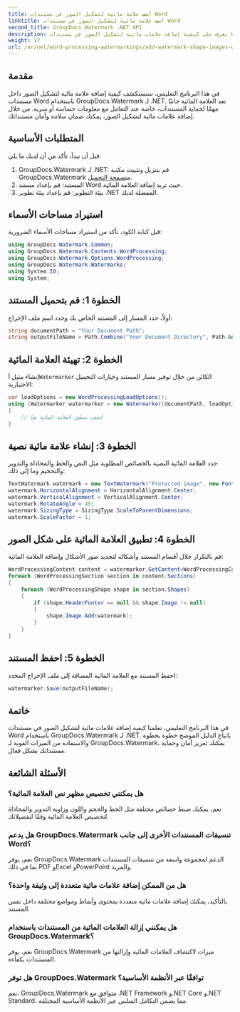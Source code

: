 ```yaml
---
title: أضف علامة مائية لتشكيل الصور في مستندات Word
linktitle: أضف علامة مائية لتشكيل الصور في مستندات Word
second_title: GroupDocs.Watermark .NET API
description: تعرف على كيفية إضافة علامات مائية لتشكيل الصور في مستندات Word باستخدام GroupDocs.Watermark لـ .NET. قم بتعزيز أمان المستندات باستخدام هذا البرنامج التعليمي.
weight: 17
url: /ar/net/word-processing-watermarkings/add-watermark-shape-images-word-docs/
---
```

## مقدمة
في هذا البرنامج التعليمي، سنستكشف كيفية إضافة علامة مائية لتشكيل الصور داخل مستندات Word باستخدام GroupDocs.Watermark لـ .NET. تعد العلامة المائية جانبًا مهمًا لحماية المستندات، خاصة عند التعامل مع معلومات حساسة أو سرية. من خلال إضافة علامات مائية لتشكيل الصور، يمكنك ضمان سلامة وأمان مستنداتك.
## المتطلبات الأساسية
قبل أن نبدأ، تأكد من أن لديك ما يلي:
1.  GroupDocs.Watermark لـ .NET: قم بتنزيل وتثبيت مكتبة GroupDocs.Watermark من[صفحة التحميل](https://releases.groupdocs.com/Watermark/net/).
2. المستند: قم بإعداد مستند Word حيث تريد إضافة العلامة المائية.
3. بيئة التطوير: قم بإعداد بيئة تطوير .NET المفضلة لديك.
## استيراد مساحات الأسماء
قبل كتابة الكود، تأكد من استيراد مساحات الأسماء الضرورية:
```csharp
using GroupDocs.Watermark.Common;
using GroupDocs.Watermark.Contents.WordProcessing;
using GroupDocs.Watermark.Options.WordProcessing;
using GroupDocs.Watermark.Watermarks;
using System.IO;
using System;
```
## الخطوة 1: قم بتحميل المستند
أولاً، حدد المسار إلى المستند الخاص بك وحدد اسم ملف الإخراج:
```csharp
string documentPath = "Your Document Path";
string outputFileName = Path.Combine("Your Document Directory", Path.GetFileName(documentPath));
```
## الخطوة 2: تهيئة العلامة المائية
 إنشاء مثيل أ`Watermarker` الكائن من خلال توفير مسار المستند وخيارات التحميل الاختيارية:
```csharp
var loadOptions = new WordProcessingLoadOptions();
using (Watermarker watermarker = new Watermarker(documentPath, loadOptions))
{
    // أضف منطق العلامة المائية هنا
}
```
## الخطوة 3: إنشاء علامة مائية نصية
حدد العلامة المائية النصية بالخصائص المطلوبة مثل النص والخط والمحاذاة والتدوير والتحجيم وما إلى ذلك:
```csharp
TextWatermark watermark = new TextWatermark("Protected image", new Font("Arial", 8));
watermark.HorizontalAlignment = HorizontalAlignment.Center;
watermark.VerticalAlignment = VerticalAlignment.Center;
watermark.RotateAngle = 45;
watermark.SizingType = SizingType.ScaleToParentDimensions;
watermark.ScaleFactor = 1;
```
## الخطوة 4: تطبيق العلامة المائية على شكل الصور
قم بالتكرار خلال أقسام المستند وأشكاله لتحديد صور الأشكال وإضافة العلامة المائية:
```csharp
WordProcessingContent content = watermarker.GetContent<WordProcessingContent>();
foreach (WordProcessingSection section in content.Sections)
{
    foreach (WordProcessingShape shape in section.Shapes)
    {
        if (shape.HeaderFooter == null && shape.Image != null)
        {
            shape.Image.Add(watermark);
        }
    }
}
```
## الخطوة 5: احفظ المستند
احفظ المستند مع العلامة المائية المضافة إلى ملف الإخراج المحدد:
```csharp
watermarker.Save(outputFileName);
```

## خاتمة
في هذا البرنامج التعليمي، تعلمنا كيفية إضافة علامات مائية لتشكيل الصور في مستندات Word باستخدام GroupDocs.Watermark لـ .NET. باتباع الدليل الموضح خطوة بخطوة والاستفادة من الميزات القوية لـ GroupDocs.Watermark، يمكنك تعزيز أمان وحماية مستنداتك بشكل فعال.
## الأسئلة الشائعة
### هل يمكنني تخصيص مظهر نص العلامة المائية؟
نعم، يمكنك ضبط خصائص مختلفة مثل الخط والحجم واللون وزاوية التدوير والمحاذاة لتخصيص العلامة المائية وفقًا لتفضيلاتك.
### هل يدعم GroupDocs.Watermark تنسيقات المستندات الأخرى إلى جانب Word؟
نعم، يوفر GroupDocs.Watermark الدعم لمجموعة واسعة من تنسيقات المستندات بما في ذلك PDF وExcel وPowerPoint والمزيد.
### هل من الممكن إضافة علامات مائية متعددة إلى وثيقة واحدة؟
بالتأكيد، يمكنك إضافة علامات مائية متعددة بمحتوى وأنماط ومواضع مختلفة داخل نفس المستند.
### هل يمكنني إزالة العلامات المائية من المستندات باستخدام GroupDocs.Watermark؟
نعم، يوفر GroupDocs.Watermark ميزات لاكتشاف العلامات المائية وإزالتها من المستندات بكفاءة.
### هل توفر GroupDocs.Watermark توافقًا عبر الأنظمة الأساسية؟
نعم، GroupDocs.Watermark متوافق مع .NET Framework و.NET Core و.NET Standard، مما يضمن التكامل السلس عبر الأنظمة الأساسية المختلفة.